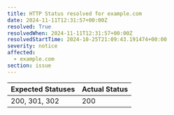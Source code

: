 ```yaml
---
title: HTTP Status resolved for example.com
date: 2024-11-11T12:31:57+00:00Z
resolved: True
resolvedWhen: 2024-11-11T12:31:57+00:00Z
resolvedStartTime: 2024-10-25T21:09:43.191474+00:00
severity: notice
affected:
  - example.com
section: issue
---
```


| Expected Statuses | Actual Status  |
|-------------------|----------------|
| 200, 301, 302 | 200 |
